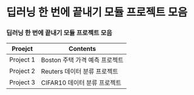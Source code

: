 # 딥러닝 한 번에 끝내기 모듈 프로젝트 모음


### 딥러닝 한 번에 끝내기 모듈 프로젝트 모음

|Proejct|Contents|
|-------|--------|
|Project 1|Boston 주택 가격 예측 프로젝트|
|Project 2|Reuters 데이터 분류 프로젝트|
|Project 3|CIFAR10 데이터 분류 프로젝트|
